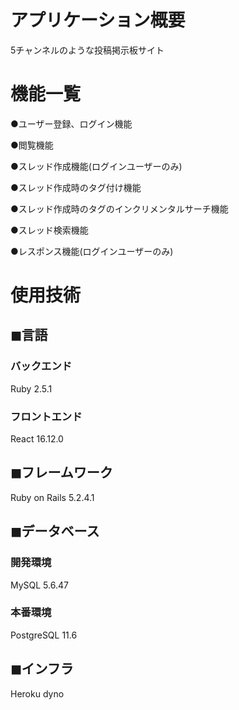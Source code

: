 # アプリケーション概要
5チャンネルのような投稿掲示板サイト

# 機能一覧
●ユーザー登録、ログイン機能

●閲覧機能

●スレッド作成機能(ログインユーザーのみ)

●スレッド作成時のタグ付け機能

●スレッド作成時のタグのインクリメンタルサーチ機能

●スレッド検索機能

●レスポンス機能(ログインユーザーのみ)

# 使用技術
## ◼︎言語
### バックエンド
Ruby 2.5.1
### フロントエンド
React 16.12.0
## ◼︎フレームワーク
Ruby on Rails 5.2.4.1
## ◼︎データベース
### 開発環境
MySQL 5.6.47
### 本番環境
PostgreSQL 11.6
## ◼︎インフラ
Heroku dyno

